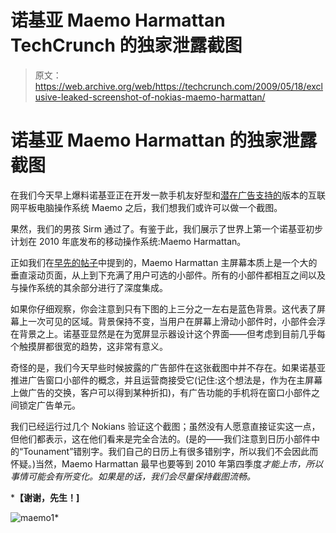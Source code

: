 # 诺基亚 Maemo Harmattan TechCrunch 的独家泄露截图

> 原文：<https://web.archive.org/web/https://techcrunch.com/2009/05/18/exclusive-leaked-screenshot-of-nokias-maemo-harmattan/>

# 诺基亚 Maemo Harmattan 的独家泄露截图

在我们今天早上爆料诺基亚正在开发一款手机友好型和[潜在广告支持的](https://web.archive.org/web/20221006212527/http://www.mobilecrunch.com/2009/05/18/leaked-nokia-bringing-maemo-to-phones-could-be-ad-supported/)版本的互联网平板电脑操作系统 Maemo 之后，我们想我们或许可以做一个截图。

果然，我们的男孩 Sirm 通过了。有鉴于此，我们展示了世界上第一个诺基亚初步计划在 2010 年底发布的移动操作系统:Maemo Harmattan。

正如我们在[早先的帖子](https://web.archive.org/web/20221006212527/http://www.mobilecrunch.com/2009/05/18/leaked-nokia-bringing-maemo-to-phones-could-be-ad-supported/)中提到的，Maemo Harmattan 主屏幕本质上是一个大的垂直滚动页面，从上到下充满了用户可选的小部件。所有的小部件都相互之间以及与操作系统的其余部分进行了深度集成。

如果你仔细观察，你会注意到只有下图的上三分之一左右是蓝色背景。这代表了屏幕上一次可见的区域。背景保持不变，当用户在屏幕上滑动小部件时，小部件会浮在背景之上。诺基亚显然是在为宽屏显示器设计这个界面——但考虑到目前几乎每个触摸屏都很宽的趋势，这非常有意义。

奇怪的是，我们今天早些时候披露的广告部件在这张截图中并不存在。如果诺基亚推进广告窗口小部件的概念，并且运营商接受它(记住:这个想法是，作为在主屏幕上做广告的交换，客户可以得到某种折扣)，有广告功能的手机将在窗口小部件之间锁定广告单元。

我们已经运行过几个 Nokians 验证这个截图；虽然没有人愿意直接证实这一点，但他们都表示，这在他们看来是完全合法的。(是的——我们注意到日历小部件中的“Tounament”错别字。我们自己的日历上有很多错别字，所以我们不会因此而怀疑。)当然，Maemo Harmattan 最早也要等到 2010 年第四季度*才能上市，所以事情可能会有所变化。如果是的话，我们会尽量保持截图流畅。*

 ***【谢谢，先生！]**

![maemo1](img/fd82cb60925c81451dae7496cd53159b.png "maemo1")*